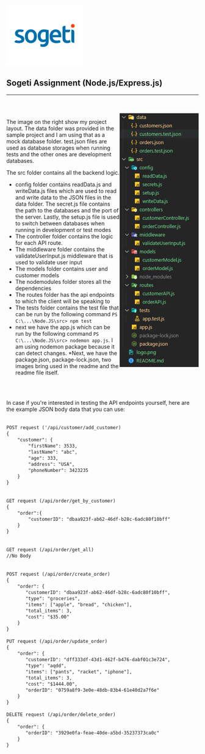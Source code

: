 ![alt text](logo.png)

## Sogeti Assignment (Node.js/Express.js)

---

<br>

<br>


<img align="right" src="fileStructure.PNG">

The image on the right show my project layout. The data folder was provided in the sample project and I am using that as a mock database folder. test.json files are used as database storages when running tests and the other ones are development databases.

The src folder contains all the backend logic.

- config folder contains readData.js and writeData.js files which are used to read and write data to the JSON files in the data folder. The secret.js file contains the path to the databases and the port of the server. Lastly, the setup.js file is used to switch between databases when running in development or test modes
- The controller folder contains the logic for each API route.
- The middleware folder contains the validateUserInput.js middleware that is used to validate user input
- The models folder contains user and customer models
- The nodemodules folder stores all the dependencies
- The routes folder has the api endpoints to which the client will be speaking to
- The tests folder contains the test file that can be run by the following command `PS C:\...\Node.JS\src> npm test`
- next we have the app.js which can be run by the following command `PS C:\...\Node.JS\src> nodemon app.js`. I am using nodemon package because it can detect changes.
  \*Next, we have the package.json, package-lock.json, two images bring used in the readme and the readme file itself.

<br>
<br>

In case if you're interested in testing the API endpoints yourself, here are the example JSON body data that you can use:
<br>
<br>

```
POST request ('/api/customer/add_customer)
{
    "customer": {
        "firstName": 3533,
        "lastName": "abc",
        "age": 333,
        "address": "USA",
        "phoneNumber": 3423235
    }
}


GET request (/api/order/get_by_customer)
{
    "order":{
        "customerID": "dbaa923f-ab62-46df-b28c-6adc80f10bff"
    }
}


GET request (/api/order/get_all)
//No Body


POST request (/api/order/create_order)
{
    "order": {
       "customerID": "dbaa923f-ab62-46df-b28c-6adc80f10bff",
       "type": "groceries",
       "items": ["apple", "bread", "chicken"],
       "total_items": 3,
       "cost": "$35.00"
    }
}

PUT request (/api/order/update_order)
{
    "order": {
       "customerID": "dff333df-43d1-462f-b476-dabf01c3e724",
       "type": "aqdd",
       "items": ["pants", "racket", "iphone"],
       "total_items": 3,
       "cost": "$1444.00",
       "orderID": "0759a8f9-3e0e-48db-83b4-61e40d2a7f6e"
    }
}

DELETE request (/api/order/delete_order)
{
    "order": {
       "orderID": "3929e0fa-feae-40de-a5bd-35237373ca0c"
    }
}

```
